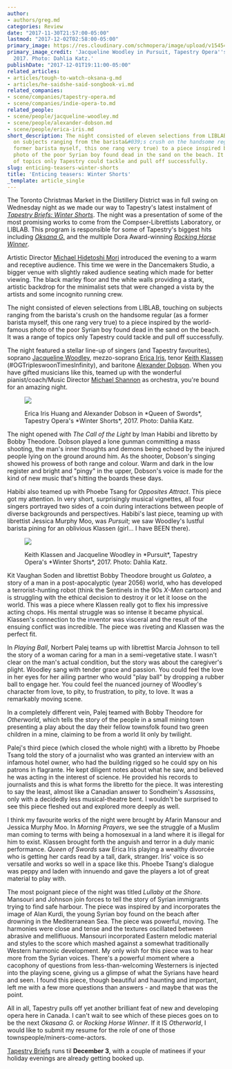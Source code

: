 ```yaml
---
author:
- authors/greg.md
categories: Review
date: "2017-11-30T21:57:00-05:00"
lastmod: "2017-12-02T02:58:00-05:00"
primary_image: https://res.cloudinary.com/schmopera/image/upload/v1545409169/media/webhook-uploads/1512096891448/2017-11-30---sq--Jacqueline-Woodley_PURSUIT_photobyDahliaKatz-5174.jpg.jpg
primary_image_credit: 'Jacqueline Woodley in Pursuit, Tapestry Opera''s Winter Shorts,
  2017. Photo: Dahlia Katz.'
publishDate: "2017-12-01T19:11:00-05:00"
related_articles:
- articles/tough-to-watch-oksana-g.md
- articles/he-saidshe-said-songbook-vi.md
related_companies:
- scene/companies/tapestry-opera.md
- scene/companies/indie-opera-to.md
related_people:
- scene/people/jacqueline-woodley.md
- scene/people/alexander-dobson.md
- scene/people/erica-iris.md
short_description: The night consisted of eleven selections from LIBLAB, touching
  on subjects ranging from the barista&#039;s crush on the handsome regular (as a
  former barista myself, this one rang very true) to a piece inspired by the world-famous
  photo of the poor Syrian boy found dead in the sand on the beach. It was a range
  of topics only Tapestry could tackle and pull off successfully.
slug: enticing-teasers-winter-shorts
title: 'Enticing teasers: Winter Shorts'
_template: article_single
---
```


The Toronto Christmas Market in the Distillery District was in full swing on Wednesday night as we made our way to Tapestry's latest instalment of [*Tapestry Briefs: Winter Shorts*](https://tapestryopera.com/tapestry-briefs/). The night was a presentation of some of the most promising works to come from the Compser-Librettists Laboratory, or LIBLAB. This program is responsible for some of Tapestry's biggest hits including [*Oksana G.*](/tough-to-watch-oksana-g/) and the multiple Dora Award-winning [*Rocking Horse Winner*](/in-review-rocking-horse-winner/).

Artistic Director [Michael Hidetoshi Mori](/scene/people/michael-mori/) introduced the evening to a warm and receptive audience. This time we were in the Dancemakers Studio, a bigger venue with slightly raked audience seating which made for better viewing. The black marley floor and the white walls providing a stark, artistic backdrop for the minimalist sets that were changed a vista by the artists and some incognito running crew. 

The night consisted of eleven selections from LIBLAB, touching on subjects ranging from the barista's crush on the handsome regular (as a former barista myself, this one rang very true) to a piece inspired by the world-famous photo of the poor Syrian boy found dead in the sand on the beach. It was a range of topics only Tapestry could tackle and pull off successfully.

The night featured a stellar line-up of singers (and Tapestry favourites), soprano [Jacqueline Woodley](/scene/people/jacqueline-woodley/), mezzo-soprano [Erica Iris](/scene/people/erica-iris/), tenor [Keith Klassen](/scene/people/keith-klassen/) (#OGTripleswoonTimesInfinity), and baritone [Alexander Dobson](/scene/people/alexander-dobson/). When you have gifted musicians like this, teamed up with the wonderful pianist/coach/Music Director [Michael Shannon](/michael-shannon-the-opera-pianist/) as orchestra, you're bound for an amazing night. 

<figure data-type="image">

![](https://res.cloudinary.com/schmopera/image/upload/v1545409169/media/webhook-uploads/1512096970491/2017-11-30---Erica-Iris-Huang-and-Alexander-Dobson_QUEEN-OF-SWORDS_photobyDahliaKatz-5039.jpg.jpg)

<figcaption>Erica Iris Huang and Alexander Dobson in *Queen of Swords*, Tapestry Opera's *Winter Shorts*, 2017. Photo: Dahlia Katz.</figcaption>
</figure>

The night opened with *The Call of the Light* by Iman Habibi and libretto by Bobby Theodore. Dobson played a lone gunman committing a mass shooting, the man's inner thoughts and demons being echoed by the injured people lying on the ground around him. As the shooter, Dobson's singing showed his prowess of both range and colour. Warm and dark in the low register and bright and "pingy" in the upper, Dobson's voice is made for the kind of new music that's hitting the boards these days. 

Habibi also teamed up with Phoebe Tsang for *Opposites Attract*. This piece got my attention. In very short, surprisingly musical vignettes, all four singers portrayed two sides of a coin during interactions between people of diverse backgrounds and perspectives. Habibi's last piece, teaming up with librettist Jessica Murphy Moo, was *Pursuit*; we saw Woodley's lustful barista pining for an oblivious Klassen (girl... I have BEEN there).

<figure data-type="image">

![](https://res.cloudinary.com/schmopera/image/upload/v1545409169/media/webhook-uploads/1512096978907/2017-11-30---Keith-Klassen-and-Jacqueline-Woodley_PURSUIT_photobyDahliaKatz-5278.jpg.jpg)

<figcaption>Keith Klassen and Jacqueline Woodley in *Pursuit*, Tapestry Opera's *Winter Shorts*, 2017. Photo: Dahlia Katz.</figcaption>
</figure>

Kit Vaughan Soden and librettist Bobby Theodore brought us *Galateo*, a story of a man in a post-apocalyptic (year 2056) world, who has developed a terrorist-hunting robot (think the Sentinels in the 90s *X-Men* cartoon) and is struggling with the ethical decision to destroy it or let it loose on the world. This was a piece where Klassen really got to flex his impressive acting chops. His mental struggle was so intense it became physical. Klassen's connection to the inventor was visceral and the result of the ensuing conflict was incredible. The piece was riveting and Klassen was the perfect fit. 

In *Playing Ball*, Norbert Palej teams up with librettist Marcia Johnson to tell the story of a woman caring for a man in a semi-vegetative state. I wasn't clear on the man's actual condition, but the story was about the caregiver's plight. Woodley sang with tender grace and passion. You could feel the love in her eyes for her ailing partner who would "play ball" by dropping a rubber ball to engage her. You could feel the nuanced journey of Woodley's character from love, to pity, to frustration, to pity, to love. It was a remarkably moving scene. 

In a completely different vein, Palej teamed with Bobby Theodore for *Otherworld*, which tells the story of the people in a small mining town presenting a play about the day their fellow townsfolk found two green children in a mine, claiming to be from a world lit only by twilight.

Palej's third piece (which closed the whole night) with a libretto by Phoebe Tsang told the story of a journalist who was granted an interview with an infamous hotel owner, who had the building rigged so he could spy on his patrons in flagrante. He kept diligent notes about what he saw, and believed he was acting in the interest of science. He provided his records to journalists and this is what forms the libretto for the piece. It was interesting to say the least, almost like a Canadian answer to Sondheim's *Assassins*, only with a decidedly less musical-theatre bent. I wouldn't be surprised to see this piece fleshed out and explored more deeply as well. 

I think my favourite works of the night were brought by Afarin Mansour and Jessica Murphy Moo. In *Morning Prayers*, we see the struggle of a Muslim man coming to terms with being a homosexual in a land where it is illegal for him to exist. Klassen brought forth the anguish and terror in a duly manic performance. *Queen of Swords* saw Erica Iris playing a wealthy divorcée who is getting her cards read by a tall, dark, stranger. Iris' voice is so versatile and works so well in a space like this. Phoebe Tsang's dialogue was peppy and laden with innuendo and gave the players a lot of great material to play with. 

The most poignant piece of the night was titled *Lullaby at the Shore*. Mansouri and Johnson join forces to tell the story of Syrian immigrants trying to find safe harbour. The piece was inspired by and incorporates the image of Alan Kurdi, the young Syrian boy found on the beach after drowning in the Mediterranean Sea. The piece was powerful, moving. The harmonies were close and tense and the textures oscillated between abrasive and mellifluous. Mansouri incorporated Eastern melodic material and styles to the score which mashed against a somewhat traditionally Western harmonic development. My only wish for this piece was to hear more from the Syrian voices. There's a powerful moment where a cacophony of questions from less-than-welcoming Westerners is injected into the playing scene, giving us a glimpse of what the Syrians have heard and seen. I found this piece, though beautiful and haunting and important, left me with a few more questions than answers - and maybe that was the point. 

All in all, Tapestry pulls off yet another brilliant feat of new and developing opera here in Canada. I can't wait to see which of these pieces goes on to be the next *Okasana G.* or *Rocking Horse Winner*. If it IS *Otherworld*, I would like to submit my resume for the role of one of those townspeople/miners-come-actors. 

[Tapestry Briefs](https://tapestryopera.com/tapestry-briefs/) runs til **December 3**, with a couple of matinees if your holiday evenings are already getting booked up.
